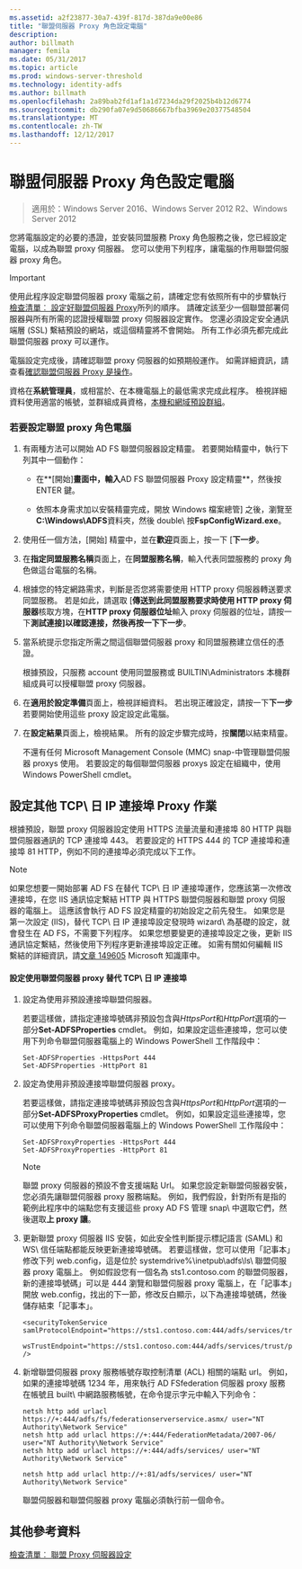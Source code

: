 ```yaml
---
ms.assetid: a2f23877-30a7-439f-817d-387da9e00e86
title: "聯盟伺服器 Proxy 角色設定電腦"
description: 
author: billmath
manager: femila
ms.date: 05/31/2017
ms.topic: article
ms.prod: windows-server-threshold
ms.technology: identity-adfs
ms.author: billmath
ms.openlocfilehash: 2a89bab2fd1af1a1d7234da29f2025b4b12d6774
ms.sourcegitcommit: db290fa07e9d50686667bfba3969e20377548504
ms.translationtype: MT
ms.contentlocale: zh-TW
ms.lasthandoff: 12/12/2017
---
```

# <a name="configure-a-computer-for-the-federation-server-proxy-role"></a>聯盟伺服器 Proxy 角色設定電腦

>適用於：Windows Server 2016、Windows Server 2012 R2、Windows Server 2012

您將電腦設定的必要的憑證，並安裝同盟服務 Proxy 角色服務之後，您已經設定電腦，以成為聯盟 proxy 伺服器。 您可以使用下列程序，讓電腦的作用聯盟伺服器 proxy 角色。  
  
> [!IMPORTANT]  
> 使用此程序設定聯盟伺服器 proxy 電腦之前，請確定您有依照所有中的步驟執行[檢查清單︰ 設定好聯盟伺服器 Proxy](Checklist--Setting-Up-a-Federation-Server-Proxy.md)所列的順序。 請確定該至少一個聯盟部署伺服器與所有所需的認證授權聯盟 proxy 伺服器設定實作。 您還必須設定安全通訊端層 \(SSL\) 繫結預設的網站，或這個精靈將不會開始。 所有工作必須先都完成此聯盟伺服器 proxy 可以運作。  
  
電腦設定完成後，請確認聯盟 proxy 伺服器的如預期般運作。 如需詳細資訊，請查看[確認聯盟伺服器 Proxy 是操作](Verify-That-a-Federation-Server-Proxy-Is-Operational.md)。  
  
資格在**系統管理員**，或相當於、在本機電腦上的最低需求完成此程序。  檢視詳細資料使用適當的帳號，並群組成員資格，[本機和網域預設群組](https://go.microsoft.com/fwlink/?LinkId=83477)。   
  
### <a name="to-configure-a-computer-for-the-federation-server-proxy-role"></a>若要設定聯盟 proxy 角色電腦  
  
1.  有兩種方法可以開始 AD FS 聯盟伺服器設定精靈。 若要開始精靈中，執行下列其中一個動作：  
  
    -   在**[開始]**畫面中，輸入**AD FS 聯盟伺服器 Proxy 設定精靈**，然後按 ENTER 鍵。  
  
    -   依照本身需求加以安裝精靈完成，開放 Windows 檔案總管] 之後，瀏覽至**C:\\Windows\\ADFS**資料夾，然後 double\ 按**FspConfigWizard.exe**。  
  
2.  使用任一個方法，[開始] 精靈中，並在**歡迎**頁面上，按一下 [**下一步**。  
  
3.  在**指定同盟服務名稱**頁面上，在**同盟服務名稱**，輸入代表同盟服務的 proxy 角色做這台電腦的名稱。  
  
4.  根據您的特定網路需求，判斷是否您將需要使用 HTTP proxy 伺服器轉送要求同盟服務。 若是如此，請選取 [**傳送到此同盟服務要求時使用 HTTP proxy 伺服器**核取方塊，在**HTTP proxy 伺服器位址**輸入 proxy 伺服器的位址，請按一下**測試連接]**以確認連接，然後再按一下**下一步**。  
  
5.  當系統提示您指定所需之間這個聯盟伺服器 proxy 和同盟服務建立信任的憑證。  
  
    根據預設，只服務 account 使用同盟服務或 BUILTIN\\Administrators 本機群組成員可以授權聯盟 proxy 伺服器。  
  
6.  在**適用於設定準備**頁面上，檢視詳細資料。 若出現正確設定，請按一下**下一步**若要開始使用這些 proxy 設定設定此電腦。  
  
7.  在**設定結果**頁面上，檢視結果。 所有的設定步驟完成時，按**關閉**以結束精靈。  
  
    不還有任何 Microsoft Management Console \(MMC\) snap\-中管理聯盟伺服器 proxys 使用。 若要設定的每個聯盟伺服器 proxys 設定在組織中，使用 Windows PowerShell cmdlet。  
  
## <a name="configuring-an-alternate-tcpip-port-for-proxy-operations"></a>設定其他 TCP\ 日 IP 連接埠 Proxy 作業  
根據預設，聯盟 proxy 伺服器設定使用 HTTPS 流量流量和連接埠 80 HTTP 與聯盟伺服器通訊的 TCP 連接埠 443。 若要設定的 HTTPS 444 的 TCP 連接埠和連接埠 81 HTTP，例如不同的連接埠必須完成以下工作。  
  
> [!NOTE]  
> 如果您想要一開始部署 AD FS 在替代 TCP\ 日 IP 連接埠運作，您應該第一次修改連接埠，在您 IIS 通訊協定繫結 HTTP 與 HTTPS 聯盟伺服器和聯盟 proxy 伺服器的電腦上。 這應該會執行 AD FS 設定精靈的初始設定之前先發生。 如果您是第一次設定 \(IIS\)，替代 TCP\ 日 IP 連接埠設定發現時 wizard\ 為基礎的設定，就會發生在 AD FS，不需要下列程序。 如果您想要變更的連接埠設定之後，更新 IIS 通訊協定繫結，然後使用下列程序更新連接埠設定正確。 如需有關如何編輯 IIS 繫結的詳細資訊，請[文章 149605](https://go.microsoft.com/fwlink/?LinkId=190275) Microsoft 知識庫中。  
  
#### <a name="to-configure-alternate-tcpip-ports-for-the-federation-server-proxy-to-use"></a>設定使用聯盟伺服器 proxy 替代 TCP\ 日 IP 連接埠  
  
1.  設定為使用非預設連接埠聯盟伺服器。  
  
    若要這樣做，請指定連接埠號碼非預設包含與*HttpsPort*和*HttpPort*選項的一部分**Set\-ADFSProperties** cmdlet。 例如，如果設定這些連接埠，您可以使用下列命令聯盟伺服器電腦上的 Windows PowerShell 工作階段中：  
  
    ```  
    Set-ADFSProperties -HttpsPort 444  
    Set-ADFSProperties -HttpPort 81  
    ```  
  
2.  設定為使用非預設連接埠聯盟伺服器 proxy。  
  
    若要這樣做，請指定連接埠號碼非預設包含與*HttpsPort*和*HttpPort*選項的一部分**Set\-ADFSProxyProperties** cmdlet。 例如，如果設定這些連接埠，您可以使用下列命令聯盟伺服器電腦上的 Windows PowerShell 工作階段中：  
  
    ```  
    Set-ADFSProxyProperties -HttpsPort 444  
    Set-ADFSProxyProperties -HttpPort 81  
    ```  
  
    > [!NOTE]  
    > 聯盟 proxy 伺服器的預設不會支援端點 Url。 如果您設定新聯盟伺服器安裝，您必須先讓聯盟伺服器 proxy 服務端點。 例如，我們假設，針對所有是指的範例此程序中的端點您有支援這些 proxy AD FS 管理 snap\ 中選取它們，然後選取**上 proxy 讓**。  
  
3.  更新聯盟 proxy 伺服器 IIS 安裝，如此安全性判斷提示標記語言 \(SAML\) 和 WS\ 信任端點都能反映更新連接埠號碼。 若要這樣做，您可以使用「記事本」修改下列 web.config，這是位於 systemdrive%\\inetpub\\adfs\\ls\\ 聯盟伺服器 proxy 電腦上。 例如假設您有一個名為 sts1.contoso.com 的聯盟伺服器，新的連接埠號碼」可以是 444 瀏覽和聯盟伺服器 proxy 電腦上，在「記事本」開放 web.config，找出的下一節，修改反白顯示，以下為連接埠號碼，然後儲存結束「記事本」。  
  
    ```  
    <securityTokenService samlProtocolEndpoint="https://sts1.contoso.com:444/adfs/services/trust/samlprotocol/proxycertificatetransport"  
          wsTrustEndpoint="https://sts1.contoso.com:444/adfs/services/trust/proxycertificatetransport" />  
    ```  
  
4.  新增聯盟伺服器 proxy 服務帳號存取控制清單 \(ACL\) 相關的端點 url。 例如，如果的連接埠號碼 1234 年，用來執行 AD FSfederation 伺服器 proxy 服務在帳號且 built\ 中網路服務帳號，在命令提示字元中輸入下列命令：  
  
    ```  
    netsh http add urlacl https://+:444/adfs/fs/federationserverservice.asmx/ user="NT Authority\Network Service"  
    netsh http add urlacl https://+:444/FederationMetadata/2007-06/ user="NT Authority\Network Service"  
    netsh http add urlacl https://+:444/adfs/services/ user="NT Authority\Network Service"  
  
    netsh http add urlacl http://+:81/adfs/services/ user="NT Authority\Network Service"  
    ```  
  
    聯盟伺服器和聯盟伺服器 proxy 電腦必須執行前一個命令。  
  
## <a name="additional-references"></a>其他參考資料  
[檢查清單︰ 聯盟 Proxy 伺服器設定](Checklist--Setting-Up-a-Federation-Server-Proxy.md)  
  

